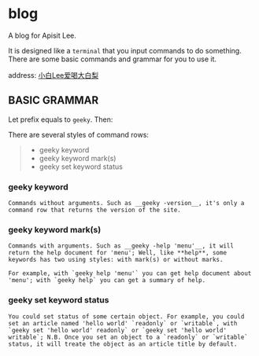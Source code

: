 # blog
A blog for Apisit Lee.

It is designed like a `terminal` that you input commands to do something. There are some basic commands and grammar for you to use it.

address: [小白Lee爱喝大白梨](http://hxlee.github.io/blog)

## BASIC GRAMMAR
Let prefix equals to `geeky`. Then:

There are several styles of command rows: 

> * geeky keyword
> * geeky keyword mark(s)
> * geeky set keyword status

### geeky keyword
```
Commands without arguments. Such as __geeky -version__, it's only a command row that returns the version of the site.
```

### geeky keyword mark(s)
```
Commands with arguments. Such as __geeky -help 'menu'__, it will return the help document for 'menu'; Well, like **help**, some keywords has two using styles: with mark(s) or without marks.

For example, with `geeky help 'menu'` you can get help document about 'menu'; with `geeky help` you can get a summary of help.
```

### geeky set keyword status
```
You could set status of some certain object. For example, you could set an article named 'hello world' `readonly` or `writable`, with `geeky set 'hello world' readonly` or `geeky set 'hello world' writable`; N.B. Once you set an object to a `readonly` or `writable` status, it will treate the object as an article title by default.
```
